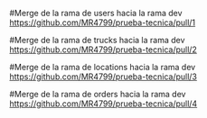 #Merge de la rama de users hacia la rama dev
https://github.com/MR4799/prueba-tecnica/pull/1

#Merge de la rama de trucks hacia la rama dev
https://github.com/MR4799/prueba-tecnica/pull/2

#Merge de la rama de locations hacia la rama dev
https://github.com/MR4799/prueba-tecnica/pull/3

#Merge de la rama de orders hacia la rama dev
https://github.com/MR4799/prueba-tecnica/pull/4